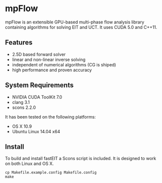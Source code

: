 # mpFlow

mpFlow is an extensible GPU-based multi-phase flow analysis library containing algorithms for solving EIT and UCT. It uses CUDA 5.0 and C++11.

## Features

* 2.5D based forward solver
* linear and non-linear inverse solving
* independent of numerical algorithms (CG is shiped)
* high performance and proven accuracy

## System Requirements

* NVIDIA CUDA ToolKit 7.0
* clang 3.1
* scons 2.2.0

It has been tested on the following platforms:

* OS X 10.9
* Ubuntu Linux 14.04 x64

## Install

To build and install fastEIT a Scons script is included. It is designed to work on both Linux and OS X.

    cp Makefile.example.config Makefile.config
    make
